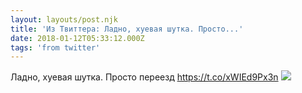 ```yaml
---
layout: layouts/post.njk
title: 'Из Твиттера: Ладно, хуевая шутка. Просто...'
date: 2018-01-12T05:33:12.000Z
tags: 'from twitter'
---
```



Ладно, хуевая шутка. Просто переезд https://t.co/xWIEd9Px3n
  <img src="https://pbs.twimg.com/media/DTUTn0HXcAELhjh.jpg" />
